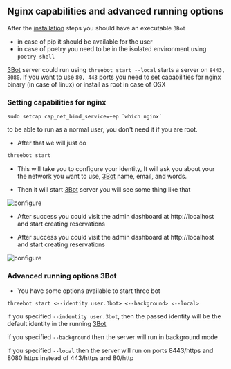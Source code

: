 ## Nginx capabilities and advanced running options

After the [installation](sdk__3bot_local_install.md) steps you should have an executable `3Bot`

- in case of pip it should be available for the user
- in case of poetry you need to be in the isolated environment using `poetry shell`

[3Bot](threefold__3bot_def) server could run using `threebot start --local` starts a server on `8443, 8080`. If you want to use `80, 443` ports you need to set capabilities for nginx binary (in case of linux) or install as root in case of OSX

### Setting capabilities for nginx

```
sudo setcap cap_net_bind_service=+ep `which nginx`
```
to be able to run as a normal user, you don't need it if you are root.

- After that we will just do

 ```bash
 threebot start
 ```

- This will take you to configure your identity, It will ask you about your the network you want to use, [3Bot](threefold__3bot_def) name, email, and words.

- Then it will start [3Bot](threefold__3bot_def) server you will see some thing like that

 ![configure](sdk__identity_new.png  )

- After success you could visit the admin dashboard at http://localhost and start creating reservations


- After success you could visit the admin dashboard at http://localhost and start creating reservations

 ![configure](sdk__success.png  )
 
### Advanced running options 3Bot

- You have some options available to start three bot
```
threebot start <--identity user.3bot> <--background> <--local>
```

if you specified `--indentity user.3bot`, then the passed identity will be the default identity in the running [3Bot](threefold__3bot_def)

if you specified `--background` then the server will run in background mode

if you specified `--local` then the server will run on ports 8443/https and 8080 https instead of 443/https and 80/http